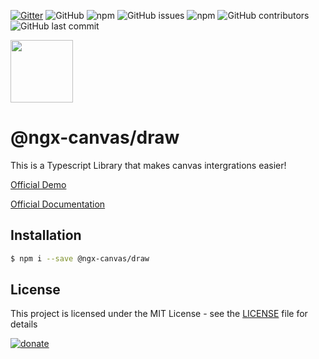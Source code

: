 [![Gitter](https://badges.gitter.im/ngx-canvas/draw.svg)](https://gitter.im/ngx-canvas/draw?utm_source=badge&utm_medium=badge&utm_campaign=pr-badge)
![GitHub](https://img.shields.io/github/license/ngx-canvas/sdk)
![npm](https://img.shields.io/npm/dm/@ngx-canvas/draw)
![GitHub issues](https://img.shields.io/github/issues-raw/ngx-canvas/sdk)
![npm](https://img.shields.io/npm/v/@ngx-canvas/draw)
![GitHub contributors](https://img.shields.io/github/contributors/ngx-canvas/sdk)
![GitHub last commit](https://img.shields.io/github/last-commit/ngx-canvas/sdk)

<img src='https://ngx-canvas.github.io/docs/assets/icons/icon-512x512.png' width='100'>

# @ngx-canvas/draw

This is a Typescript Library that makes canvas intergrations easier!

[Official Demo](https://ngx-canvas.github.io/demo)

[Official Documentation](https://ngx-canvas.github.io/docs/draw)

## Installation

```sh
$ npm i --save @ngx-canvas/draw
```

## License

This project is licensed under the MIT License - see the [LICENSE](LICENSE.md) file for details


[![donate](https://ngx-canvas.github.io/docs/assets/donate.png)](https://theoceancleanup.com/donate)